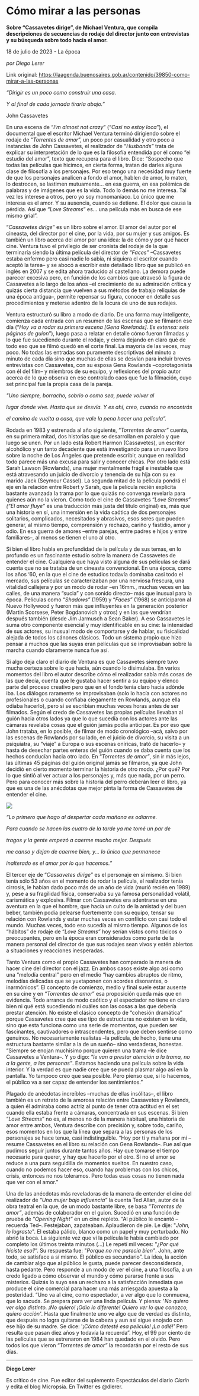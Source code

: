 # Cómo mirar a las personas

**Sobre “Cassavetes dirige”, de Michael Ventura, que compila descripciones de secuencias de rodaje del director junto con entrevistas y su búsqueda sobre todo hacia el amor.**

18 de julio de 2023 - La época

_por Diego Lerer_

Link original: https://laagenda.buenosaires.gob.ar/contenido/39850-como-mirar-a-las-personas



*“Dirigir es un poco como construir una casa.*




*Y al final de cada jornada tirarla abajo.”*




John Cassavetes




En una escena de “*I’m almost not crazy*” (“*Casi no estoy loca*”), el documental que el escritor Michael Ventura terminó dirigiendo sobre el rodaje de “*Torrentes de amor*”, un poco por casualidad y otro poco a instancias de John Cassavetes, el realizador de “*Husbands”* trata de explicar su interpretación de lo que es la filosofía entendida por él como “el estudio del amor”, texto que recupera para el libro. Dice: “Sospecho que todas las películas que hicimos, en cierta forma, tratan de darles alguna clase de filosofía a los personajes. Por eso tengo una necesidad muy fuerte de que los personajes analicen a fondo el amor, hablen de amor, lo maten, lo destrocen, se lastimen mutuamente… en esa guerra, en esa polémica de palabras y de imágenes que es la vida. Todo lo demás no me interesa. Tal vez les interese a otros, pero yo soy monomaníaco. Lo único que me interesa es el amor. Y su ausencia, cuando se detiene. El dolor que causa la pérdida. Así que “*Love Streams*” es... una película más en busca de ese mismo grial”.




“*Cassavetes dirige*” es un libro sobre el amor. El amor del autor por el cineasta, del director por el cine, por la vida, por su mujer y sus amigos. Es también un libro acerca del amor por una idea: la de cómo y por qué hacer cine. Ventura tuvo el privilegio de ser cronista del rodaje de la que terminaría siendo la última película del director de *“Faces”* –Cassavetes estaba enfermo pero casi nadie lo sabía, ni siquiera el escritor cuando aceptó la tarea– y se abocó a escribir este detallado libro que se publicó en inglés en 2007 y se edita ahora traducido al castellano. La demora puede parecer excesiva pero, en función de los cambios que atravesó la figura de Cassavetes a lo largo de los años –el crecimiento de su admiración crítica y quizás cierta distancia que vuelven a sus métodos de trabajo reliquias de una época antigua–, permite repensar su figura, conocer en detalle sus procedimientos y meterse adentro de la locura de uno de sus rodajes.




Ventura estructuró su libro a modo de diario. De una forma muy inteligente, comienza cada entrada con un resumen de las escenas que se filmaron ese día (“*Hoy va a rodar su primera escena [Gena Rowlands]. Es extensa: seis páginas de guion*”), luego pasa a relatar en detalle cómo fueron filmadas y lo que fue sucediendo durante el rodaje, y cierra dejando en claro qué de todo eso que se filmó quedó en el corte final. La mayoría de las veces, muy poco. No todas las entradas son puramente descriptivas del minuto a minuto de cada día sino que muchas de ellas se desvían para incluir breves entrevistas con Cassavetes, con su esposa Gena Rowlands –coprotagonista con él del film– y miembros de su equipo, y reflexiones del propio autor acerca de lo que observa en ese controlado caos que fue la filmación, cuyo set principal fue la propia casa de la pareja.




*"Uno siempre, borracho, sobrio o como sea, puede volver al*




*lugar donde vive. Hasta que se desvía. Y es ahí, creo, cuando no encontrás*




*el camino de vuelta a casa, que vale la pena hacer una película”.*




Rodada en 1983 y estrenada al año siguiente, “*Torrentes de amor”* cuenta, en su primera mitad, dos historias que se desarrollan en paralelo y que luego se unen. Por un lado está Robert Harmon (Cassavetes), un escritor alcohólico y un tanto decadente que está investigando para un nuevo libro sobre la noche de Los Ángeles que pretende escribir, aunque en realidad todo parece más una excusa para salir y conocer chicas. Por otro lado está Sarah Lawson (Rowlands), una mujer mentalmente frágil e inestable que está atravesando un juicio de divorcio y tenencia de su hija con su ex marido Jack (Seymour Cassel). La segunda mitad de la película pondrá el eje en la relación entre Robert y Sarah, que la película recién explicita bastante avanzada la trama por lo que quizás no convenga revelarla para quienes aún no la vieron. Como todo el cine de Cassavetes “*Love Streams” (“El amor fluye”* es una traducción más justa del título original) es, más que una historia en sí, una inmersión en la vida caótica de dos personajes solitarios, complicados, necesitados y abrasivos, esos seres que pueden generar, al mismo tiempo, comprensión y rechazo, cariño y fastidio, amor y odio. En esa guerra de amores –entre parejas, entre padres e hijos y entre familiares–, al menos se tienen el uno al otro.




Si bien el libro habla en profundidad de la película y de sus temas, en lo profundo es un fascinante estudio sobre la manera de Cassavetes de entender el cine. Cualquiera que haya visto alguna de sus películas se dará cuenta que no se trataba de un cineasta convencional. En una época, como los años ‘60, en la que el cine de estudios todavía dominaba casi todo el mercado, sus películas se caracterizaban por una nerviosa frescura, una vitalidad callejera y por un modo de rodar –en 16mm., muchas veces en las calles, de una manera “sucia” y con sonido directo– más que inusual para la época. Películas como “*Shadows”* (1959) y “*Faces”* (1968) se anticiparon al Nuevo Hollywood y fueron más que influyentes en la generación posterior (Martin Scorsese, Peter Bogdanovich y otros) y en las que vendrían después también (desde Jim Jarmusch a Sean Baker). A eso Cassavetes le suma otro componente esencial y muy identificable en su cine: la intensidad de sus actores, su inusual modo de comportarse y de hablar, su fisicalidad alejada de todos los cánones clásicos. Todo un sistema propio que hizo pensar a muchos que las suyas eran películas que se improvisaban sobre la marcha cuando claramente nunca fue así.




Si algo deja claro el diario de Ventura es que Cassavetes siempre tuvo mucha certeza sobre lo que hacía, aún cuando lo disimulaba. En varios momentos del libro el autor describe cómo el realizador sabía más cosas de las que decía, cuenta que le gustaba hacer sentir a su equipo y elenco parte del proceso creativo pero que en el fondo tenía claro hacia adónde iba. Los diálogos raramente se improvisaban (solo lo hacía con actores no profesionales o cuando confiaba ciegamente en Rowlands, aunque ella odiaba hacerlo), pero sí se escribían muchas veces horas antes de ser filmados. Según el credo de Cassavetes las propias películas llevaban al guión hacia otros lados ya que lo que sucedía con los actores ante las cámaras revelaba cosas que el guión jamás podía anticipar. Es por eso que John trataba, en lo posible, de filmar de modo cronológico –acá, salvo por las escenas de Rowlands por su lado, en el juicio de divorcio, su visita a un psiquiatra, su “viaje” a Europa o sus escenas oníricas, trató de hacerlo– y hasta de desechar partes enteras del guión cuando se daba cuenta que los hechos conducían hacia otro lado. En “*Torrentes de amor”*, sin ir más lejos, las últimas 45 páginas del guión original jamás se filmaron, ya que John decidió en cierto momento terminar la historia de otro modo. ¿Por qué? Por lo que sintió al ver actuar a los personajes y, más que nada, por un perro. Pero para conocer más sobre la historia del perro deberán leer el libro, ya que es una de las anécdotas que mejor pinta la forma de Cassavetes de entender el cine.




![](https://cdn.feater.me/files/images/2064108/e5317280-e745-416f-9ef6-27bcbf087381.jpg)




*“Lo primero que hago al despertar cada mañana es odiarme.*




*Para cuando se hacen las cuatro de la tarde ya me tomé un par de*




*tragos y la gente empezó a caerme mucho mejor. Después*




*me canso y dejan de caerme bien, y... lo único que permanece*




*inalterado es el amor por lo que hacemos.”*




El tercer eje de “*Cassavetes dirige*” es el personaje en sí mismo. Si bien tenía sólo 53 años en el momento de rodar la película, el realizador tenía cirrosis, le habían dado poco más de un año de vida (murió recién en 1989) y, pese a su fragilidad física, conservaba su ya famosa personalidad volátil, carismática y explosiva. Filmar con Cassavetes era adentrarse en una aventura en la que el hombre, que hacía un culto de la amistad y del buen beber, también podía pelearse fuertemente con su equipo, tensar su relación con Rowlands y estar muchas veces en conflicto con casi todo el mundo. Muchas veces, todo eso sucedía al mismo tiempo. Algunos de los “hábitos” de rodaje de “*Love Streams”* hoy serían vistos como tóxicos o preocupantes, pero en la época eran considerados como parte de la manera personal del director de que sus rodajes sean vivos y estén abiertos a situaciones y reacciones inesperadas.




Tanto Ventura como el propio Cassavetes han comparado la manera de hacer cine del director con el jazz. En ambos casos existe algo así como una “melodía central” pero en el medio “hay cambios abruptos de ritmo, melodías delicadas que se yuxtaponen con acordes disonantes, o inarmónicos”. El concepto de comienzo, medio y final suele estar ausente en su cine y en “*Torrentes de amor*” esa proposición queda más que en evidencia. Todo arranca de modo caótico y el espectador no tiene en claro bien ni qué está sucediendo ni cuáles son las cosas a las que debería prestar atención. No existe el clásico concepto de “cohesión dramática” porque Cassavetes cree que ese tipo de estructuras no existen en la vida, sino que esta funciona como una serie de momentos, que pueden ser fascinantes, cautivadores o intrascendentes, pero que deben sentirse como genuinos. No necesariamente realistas –la película, de hecho, tiene una estructura bastante similar a la de un sueño– sino verdaderas, honestas. “Siempre se enojan muchísimo porque quieren una trama –le dice Cassavetes a Ventura–. Y yo digo: “*le van a prestar atención a la trama, no a la gente, a las personas”*. Estamos haciendo una película sobre la vida interior. Y la verdad es que nadie cree que se pueda plasmar algo así en la pantalla. Yo tampoco creo que sea posible. Pero pienso que, si lo hacemos, el público va a ser capaz de entender los sentimientos.”




Plagado de anécdotas increíbles –muchas de ellas insólitas–, el libro también es un retrato de la amorosa relación entre Cassavetes y Rowlands, a quien él admiraba como actriz al punto de tener otra actitud en el set cuando ella estaba frente a cámaras, concentrada en sus escenas. Si bien “*Love Streams*” no es, al menos no de la manera habitual, una historia de amor entre ambos, Ventura describe con precisión y, sobre todo, cariño, esos momentos en los que la línea que separa a las personas de los personajes se hace tenue, casi indistinguible. “Hoy por ti y mañana por mí –resume Cassavetes en el libro su relación con Gena Rowlands–. Fue así que pudimos seguir juntos durante tantos años. Hay que tomarse el tiempo necesario para querer, y hay que hacerlo por el otro. Si no el amor se reduce a una pura seguidilla de momentos sueltos. En nuestro caso, cuando no podemos hacer eso, cuando hay problemas con los chicos, crisis, entonces no nos toleramos. Pero todas esas cosas no tienen nada que ver con el amor.”




Una de las anécdotas más reveladoras de la manera de entender el cine del realizador de “*Una mujer bajo influencia”* la cuenta Ted Allan, autor de la obra teatral en la que, de un modo bastante libre, se basa *“Torrentes de amor”*, además de colaborador en el guion. Sucedió en una función de prueba de “*Opening Night”* en un cine repleto. “Al público le encantó –recuerda Ted–. Festejaban, zapateaban. Aplaudieron de pie. Le dije: "*John, lo lograste*". El estaba pálido, blanco como un papel y muy perturbado. No abrió la boca. La siguiente vez que vi la película le había cambiado por completo los últimos treinta minutos (...) Le repetí mil veces: "*¿Por qué hiciste eso?*”. Su respuesta fue: "*Porque no me parecía bien"*. John, ante todo, se satisface a sí mismo. El público es secundario”. La idea, la acción de cambiar algo que al público le gusta, puede parecer desconsiderada, hasta pedante. Pero responde a un modo de ver el cine, a una filosofía, a un credo ligado a cómo observar el mundo y cómo pararse frente a sus misterios. Quizás lo suyo sea un rechazo a la satisfacción inmediata que produce el cine comercial para hacer una más arriesgada apuesta a la posteridad. “Uno va al cine, como espectador, a ver algo que lo conmueva, que lo sacuda. Se prepara para ver una linda película. Y piensa: '*No quiero ver algo distinto. ¡No quiero! ¡Odio lo diferente! Quiero ver lo que conozco, quiero acción'*. Hasta que finalmente uno ve algo que de verdad es distinto, que después no logra quitarse de la cabeza y aun así sigue enojado con ese hijo de su madre. Se dice: '*¡Cómo detesté esa película! ¡La odié!’* Pero resulta que pasan diez años y todavía la recuerda”. Hoy, el 99 por ciento de las películas que se estrenaron en 1984 han quedado en el olvido. Pero todos los que vieron “*Torrentes de amor”* la recordarán por el resto de sus días.




---




**Diego Lerer**




Es crítico de cine. Fue editor del suplemento Espectáculos del diario *Clarín* y edita el blog Micropsia. En Twitter es @dlerer.



